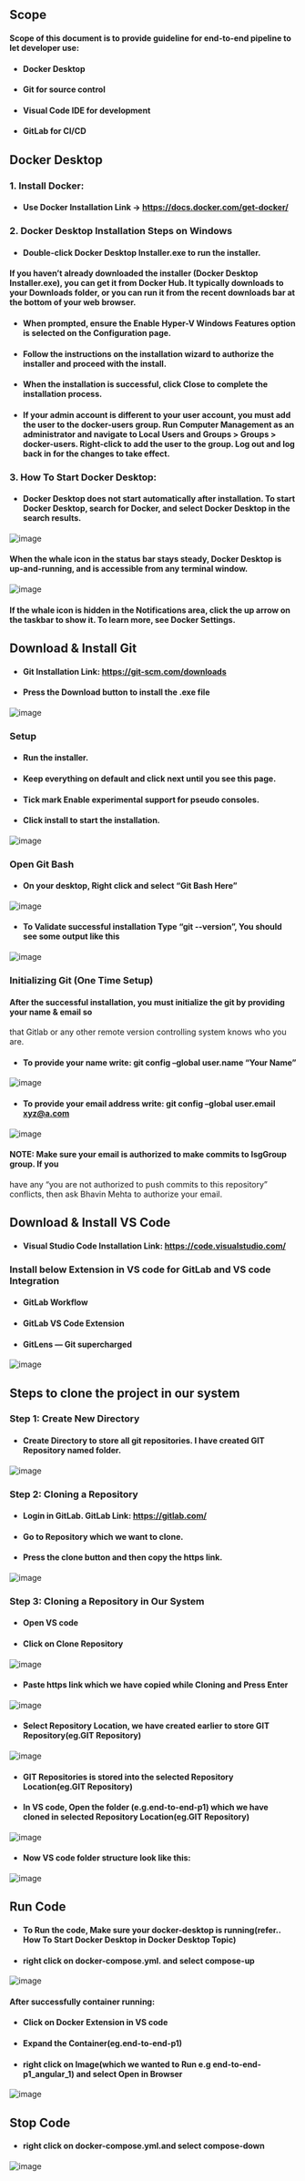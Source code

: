 ## **Scope**
#### Scope of this document is to provide guideline for end-to-end pipeline to let developer use:
- #### Docker Desktop
- #### Git for source control
- #### Visual Code IDE for development
- #### GitLab for CI/CD

## **Docker Desktop**
### **1. **Install Docker**:**
- #### Use Docker Installation Link -> https://docs.docker.com/get-docker/

### **2. Docker Desktop Installation Steps on Windows**
- #### Double-click Docker Desktop Installer.exe to run the installer.
#### If you haven’t already downloaded the installer (Docker Desktop Installer.exe), you can get it from Docker Hub. It typically downloads to your Downloads folder, or you can run it from the recent downloads bar at the bottom of your web browser.
- #### When prompted, ensure the Enable Hyper-V Windows Features option is selected on the Configuration page.
- #### Follow the instructions on the installation wizard to authorize the installer and proceed with the install.
- #### When the installation is successful, click Close to complete the installation process.
- #### If your admin account is different to your user account, you must add the user to the docker-users group. Run Computer Management as an administrator and navigate to  Local Users and Groups > Groups > docker-users. Right-click to add the user to the group. Log out and log back in for the changes to take effect.

### **3. How To Start Docker Desktop:**
- ####  Docker Desktop does not start automatically after installation. To start Docker Desktop, search for Docker, and select Docker Desktop in the search results.

![image](uploads/5e8336cb22c173c481b9727c7cab8823/image.png)
 
#### When the whale icon in the status bar stays steady, Docker Desktop is up-and-running, and is accessible from any terminal window.

![image](uploads/1a044d89ecf7fba282d4fff3f3bd0b4a/image.png)
 
#### If the whale icon is hidden in the Notifications area, click the up arrow on the taskbar to show it. To learn more, see Docker Settings.

## **Download & Install Git**

- #### Git Installation  Link: https://git-scm.com/downloads
- #### Press the Download button to install the .exe file

![image](uploads/92c7320bbeeff4b2d0f33baaf5d9c49a/image.png)


### **Setup**
- #### Run the installer.
- #### Keep everything on default and click next until you see this page.
- #### Tick mark Enable experimental support for pseudo consoles.
- #### Click install to start the installation.

![image](uploads/0695aa4c9ed42a722ade6dce7fe3ba25/image.png)

### **Open Git Bash**

- #### On your desktop, Right click and select “**Git Bash Here**”

![image](uploads/35fc0ba234dfdba40300f4089a7b5518/image.png)

- #### To Validate successful installation Type “**git --version**”, You should see some output like this

![image](uploads/b585b4be821aedde459fcbbf30b731ef/image.png)

### **Initializing Git (One Time Setup)**
#### After the successful installation, you must initialize the git by providing your name & email so
that Gitlab or any other remote version controlling system knows who you are.

- #### To provide your name write: **git config –global user.name “Your Name”**

![image](uploads/d0e30d2d2db4b2f515d92a3632264779/image.png)

- #### To provide your email address write: **git config –global user.email xyz@a.com**

![image](uploads/8ec0aef24ccfc362e7e997e55c96c6c9/image.png)


#### NOTE: Make sure your email is authorized to make commits to IsgGroup group. If you
have any “you are not authorized to push commits to this repository” conflicts, then
ask Bhavin Mehta to authorize your email.


## **Download & Install VS Code**

- #### Visual Studio Code Installation Link: https://code.visualstudio.com/

### **Install below Extension in VS code for GitLab and VS code Integration**

- #### GitLab Workflow
- #### GitLab VS Code Extension
- #### GitLens — Git supercharged

![image](uploads/edf6659159878c5b403408903a9d8b65/image.png)


## **Steps to clone the project in our system**

### **Step 1: Create New Directory**

- #### Create Directory to store all git repositories. I have created GIT Repository named folder.

![image](uploads/2b61e9040bbedbc661bfde10900785b9/image.png)

### **Step 2:  Cloning a Repository**

- #### Login in GitLab. GitLab Link: https://gitlab.com/
- #### Go to Repository which we want to clone.
- #### Press the clone button and then copy the https link.

![image](uploads/c3a40b60016a0583d5c66f444a6f3ef7/image.png)

### **Step 3:  Cloning a Repository in Our System**

- #### Open VS code
- #### Click on Clone Repository 

![image](uploads/022c50020dda49fa5aebdeb9dc624fca/image.png)

- #### Paste https link which we have copied while Cloning and Press Enter


![image](uploads/d749f8742da5e7690d58153145b2a7e0/image.png)


- #### Select Repository Location, we have created earlier to store GIT Repository(eg.GIT Repository)



![image](uploads/68afa1f094cef8e04f13d312aa188866/image.png)


- #### GIT Repositories is stored into the selected Repository Location(eg.GIT Repository) 
- #### In VS code, Open the folder (e.g.end-to-end-p1) which we have cloned in selected Repository Location(eg.GIT Repository) 

![image](uploads/0aec0c032117ca3ac7b105f7a4cfdc6d/image.png)

- #### Now VS code folder structure look like this:

![image](uploads/a8a19255fa623584d27f4987dee9c514/image.png)




## **Run Code**

- #### To Run the code, Make sure your docker-desktop is running(refer.. How To Start Docker Desktop in Docker Desktop Topic) 
- #### right click on docker-compose.yml. and select compose-up

![image](uploads/3559935835ba8fdc85673347005c80f2/image.png)

#### After successfully container running: 
- #### Click on Docker Extension in VS code
- #### Expand the Container(eg.end-to-end-p1)
- #### right click on Image(which we wanted to Run e.g end-to-end-p1_angular_1) and select **Open in Browser**


![image](uploads/9742d82a288a9b830bfe7c88d45ff8be/image.png)

## **Stop Code**

- #### right click on docker-compose.yml.and select compose-down

![image](uploads/bc9f003d11898eba0db5233b9c89a3a4/image.png)